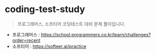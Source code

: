 # coding-test-study
> 프로그래머스, 소프티어 코딩테스트 대비 문제 풀이입니다.
>
- 프로그래머스 : https://school.programmers.co.kr/learn/challenges?order=recent
- 소프티어 : https://softeer.ai/practice